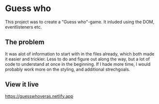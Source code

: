 # Guess who

This project was to create a "Guess who"-game. It inluded using the DOM, eventlisteners etc. 

## The problem

It was alot of information to start with in the files already, which both made it easier and trickier. Less to do and figure out along the way, but a lot of code to understand at once in the beginning. 
If I hade more time, I would probably work more on the styling, and additional strechgoals. 

## View it live

https://guesswhoveras.netlify.app
